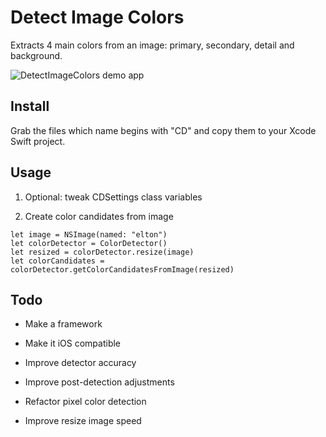 # Detect Image Colors

Extracts 4 main colors from an image: primary, secondary, detail and background.

![DetectImageColors demo app](https://www.evernote.com/shard/s89/sh/cbb542eb-28f6-4481-8ddb-be9974cab033/9524ebaa3b3e4889/res/aa8f243b-dc4f-4121-8606-e795730f72fd/skitch.png)

## Install

Grab the files which name begins with "CD" and copy them to your Xcode Swift project.

## Usage

1. Optional: tweak CDSettings class variables

2. Create color candidates from image

```  
let image = NSImage(named: "elton")  
let colorDetector = ColorDetector()
let resized = colorDetector.resize(image)
let colorCandidates = colorDetector.getColorCandidatesFromImage(resized)
```  

## Todo

- Make a framework

- Make it iOS compatible

- Improve detector accuracy

- Improve post-detection adjustments

- Refactor pixel color detection

- Improve resize image speed